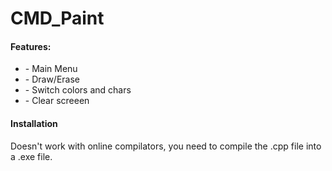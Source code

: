 # CMD_Paint
<h4>Features:</h4>
<ul>
  <li>- Main Menu</li>
  <li>- Draw/Erase</li>
  <li>- Switch colors and chars</li>
  <li>- Clear screeen</li>
</ul>
<h4>Installation</h4>
<p>Doesn't work with online compilators, you need to compile the .cpp file into a .exe file.</p>
